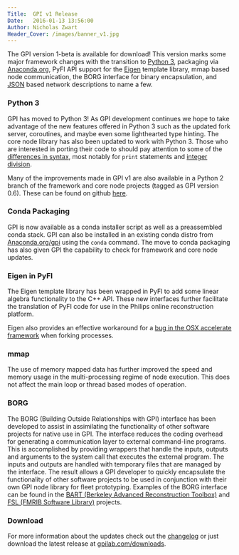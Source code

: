 ```yaml
---
Title:  GPI v1 Release
Date:   2016-01-13 13:56:00
Author: Nicholas Zwart
Header_Cover: /images/banner_v1.jpg
---
```


The GPI version 1-beta is available for download!  This version marks some
major framework changes with the transition to <a
href="https://docs.python.org/3/" target="_blank">Python 3</a>, packaging via
<a href="http://anaconda.org" target="_blank">Anaconda.org</a>, PyFI API
support for the <a href="http://eigen.tuxfamily.org/" target="_blank">Eigen</a>
template library, mmap based node communication, the BORG interface for binary
encapsulation, and <a href="http://www.json.org/" target="_blank">JSON</a>
based network descriptions to name a few.

### Python 3
GPI has moved to Python 3! As GPI development continues we hope to take
advantage of the new features offered in Python 3 such as the updated fork
server, coroutines, and maybe even some lighthearted type hinting.  The core
node library has also been updated to work with Python 3.  Those who are
interested in porting their code to should pay attention to some of the <a
href="http://python-future.org/compatible_idioms.html"
target="_blank">differences in syntax</a>, most notably for `print` statements
and <a href="https://www.python.org/dev/peps/pep-0238/" target="_blank">integer
division</a>.

Many of the improvements made in GPI v1 are also available in a Python 2 branch
of the framework and core node projects (tagged as GPI version 0.6).  These can
be found on github <a href="https://github.com/gpilab/framework/tree/v0.6.0-rc"
target="_blank">here</a>.

### Conda Packaging
GPI is now available as a conda installer script as well as a preassembled
conda stack.  GPI can also be installed in an existing conda distro from <a
href="https://anaconda.org/GPI/packages" target="_blank">Anaconda.org/gpi</a>
using the `conda` command.  The move to conda packaging has also given GPI the
capability to check for framework and core node updates.

### Eigen in PyFI
The Eigen template library has been wrapped in PyFI to add some linear algebra
functionality to the C++ API.  These new interfaces further facilitate the
translation of PyFI code for use in the Philips online reconstruction platform.

Eigen also provides an effective workaround for a <a
href="https://github.com/obspy/obspy/wiki/Notes-on-Parallel-Processing-with-Python-and-ObsPy"
target="_blank">bug in the OSX accelerate framework</a> when forking processes.

### mmap
The use of memory mapped data has further improved the speed and memory usage
in the multi-processing regime of node execution.  This does not affect the
main loop or thread based modes of operation.

### BORG
The BORG (Building Outside Relationships with GPI) interface has been developed
to assist in assimilating the functionality of other software projects for
native use in GPI.  The interface reduces the coding overhead for generating a
communication layer to external command-line programs.  This is accomplished by
providing wrappers that handle the inputs, outputs and arguments to the system
call that executes the external program.  The inputs and outputs are handled
with temporary files that are managed by the interface.  The result allows a
GPI developer to quickly encapsulate the functionality of other software
projects to be used in conjunction with their own GPI node library for fleet
prototyping.  Examples of the BORG interface can be found in the <a
href="https://github.com/nckz/bart/tree/master/gpi" target="_blank">BART
(Berkeley Advanced Reconstruction Toolbox)</a> and <a
href="https://github.com/aganders3/gpi-neurotools" target="_blank">FSL (FMRIB
Software Library)</a> projects.

### Download
For more information about the updates check out the
[changelog](http://docs.gpilab.com/en/develop/CHANGELOG.html) or
just download the latest release at [gpilab.com/downloads](/downloads).
